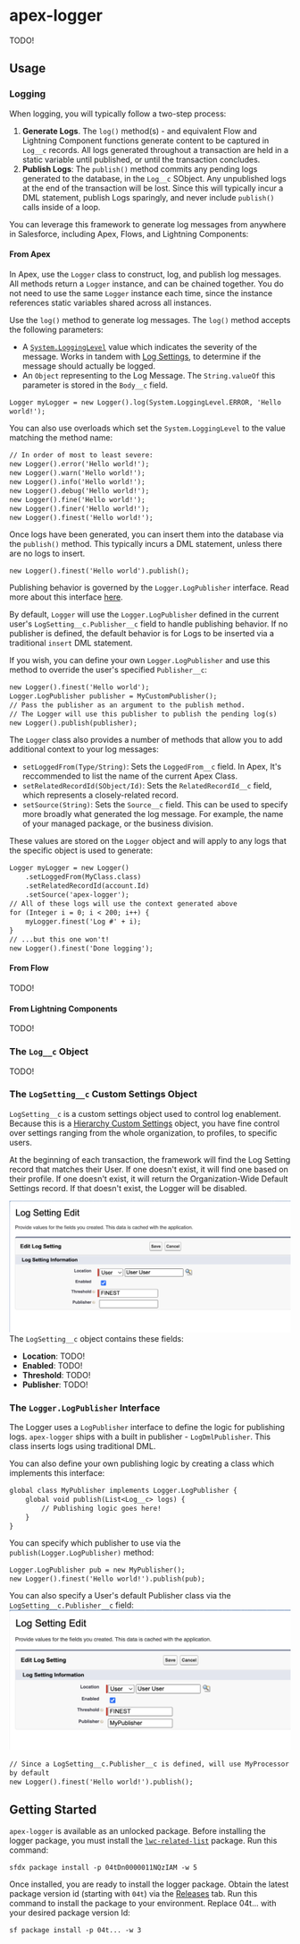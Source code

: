 # apex-logger
TODO!

## Usage
### Logging
When logging, you will typically follow a two-step process:

1. **Generate Logs**. The `log()` method(s) - and equivalent Flow and Lightning Component functions generate content to be captured in `Log__c` records. All logs generated throughout a transaction are held in a static variable until published, or until the transaction concludes. 
2. **Publish Logs**: The `publish()` method commits any pending logs generated to the database, in the `Log__c` SObject. Any unpublished logs at the end of the transaction will be lost. Since this will typically incur a DML statement, publish Logs sparingly, and never include `publish()` calls inside of a loop. 

You can leverage this framework to generate log messages from anywhere in Salesforce, including Apex, Flows, and Lightning Components:

#### From Apex
In Apex, use the `Logger` class to construct, log, and publish log messages. All methods return a `Logger` instance, and can be chained together. You do not need to use the same `Logger` instance each time, since the instance references static variables shared across all instances.

Use the `log()` method to generate log messages. The `log()` method accepts the following parameters:
- A [`System.LoggingLevel`](https://developer.salesforce.com/docs/atlas.en-us.apexref.meta/apexref/apex_enum_System_LoggingLevel.htm) value which indicates the severity of the message. Works in tandem with [Log Settings](#the-logsetting__c-custom-settings-object), to determine if the message should actually be logged.
- An `Object` representing to the Log Message. The `String.valueOf` this parameter is stored in the `Body__c` field. 
```
Logger myLogger = new Logger().log(System.LoggingLevel.ERROR, 'Hello world!');
```

You can also use overloads which set the `System.LoggingLevel` to the value matching the method name:
```
// In order of most to least severe:
new Logger().error('Hello world!');
new Logger().warn('Hello world!');
new Logger().info('Hello world!');
new Logger().debug('Hello world!');
new Logger().fine('Hello world!');
new Logger().finer('Hello world!');
new Logger().finest('Hello world!');
```

Once logs have been generated, you can insert them into the database via the `publish()` method. This typically incurs a DML statement, unless there are no logs to insert.
```
new Logger().finest('Hello world').publish();
```
Publishing behavior is governed by the `Logger.LogPublisher` interface. Read more about this interface [here](#the-loggerlogpublisher-interface).

By default, `Logger` will use the `Logger.LogPublisher` defined in the current user's `LogSetting__c.Publisher__c` field to handle publishing behavior. If no publisher is defined, the default behavior is for Logs to be inserted via a traditional `insert` DML statement. 

If you wish, you can define your own `Logger.LogPublisher` and use this method to override the user's specified `Publisher__c`:
```
new Logger().finest('Hello world');
Logger.LogPublisher publisher = MyCustomPublisher();
// Pass the publisher as an argument to the publish method.
// The Logger will use this publisher to publish the pending log(s)
new Logger().publish(publisher);
``` 
The `Logger` class also provides a number of methods that allow you to add additional context to your log messages:
- `setLoggedFrom(Type/String)`: Sets the `LoggedFrom__c` field. In Apex, It's reccommended to list the name of the current Apex Class.
- `setRelatedRecordId(SObject/Id)`: Sets the `RelatedRecordId__c` field, which represents a closely-related record. 
- `setSource(String)`: Sets the `Source__c` field. This can be used to specify more broadly what generated the log message. For example, the name of your managed package, or the business division. 

These values are stored on the `Logger` object and will apply to any logs that the specific object is used to generate:
```
Logger myLogger = new Logger()
    .setLoggedFrom(MyClass.class)
    .setRelatedRecordId(account.Id)
    .setSource('apex-logger');
// All of these logs will use the context generated above
for (Integer i = 0; i < 200; i++) {
    myLogger.finest('Log #' + i);
}
// ...but this one won't!
new Logger().finest('Done logging');
```

#### From Flow
TODO!

#### From Lightning Components
TODO!

### The `Log__c` Object
TODO!

### The `LogSetting__c` Custom Settings Object
`LogSetting__c` is a custom settings object used to control log enablement. Because this is a [Hierarchy Custom Settings](https://developer.salesforce.com/docs/atlas.en-us.apexcode.meta/apexcode/apex_customsettings.htm) object, you have fine control over settings ranging from the whole organization, to profiles, to specific users. 

At the beginning of each transaction, the framework will find the Log Setting record that matches their User. If one doesn't exist, it will find one based on their profile. If one doesn't exist, it will return the Organization-Wide Default Settings record. If that doesn't exist, the Logger will be disabled.

![The Log Setting Object](media/logsetting.png)
The `LogSetting__c` object contains these fields:
- **Location**: TODO!
- **Enabled**: TODO!
- **Threshold**: TODO!
- **Publisher**: TODO!

### The `Logger.LogPublisher` Interface
The Logger uses a `LogPublisher` interface to define the logic for publishing logs. `apex-logger` ships with a built in publisher - `LogDmlPublisher`. This class inserts logs using traditional DML.

You can also define your own publishing logic by creating a class which implements this interface:
```
global class MyPublisher implements Logger.LogPublisher {
    global void publish(List<Log__c> logs) {
        // Publishing logic goes here!
    }
}
```

You can specify which publisher to use via the `publish(Logger.LogPublisher)` method:
```
Logger.LogPublisher pub = new MyPublisher();
new Logger().finest('Hello world!').publish(pub);
```

You can also specify a User's default Publisher class via the `LogSetting__c.Publisher__c` field:
![Log Setting w/a Custom LogPublisher](media/logpublisher.png)
```
// Since a LogSetting__c.Publisher__c is defined, will use MyProcessor by default
new Logger().finest('Hello world!').publish();
```
## Getting Started

`apex-logger` is available as an unlocked package. Before installing the logger package, you must install the [`lwc-related-list`](https://github.com/jasonsiders/lwc-related-list) package. Run this command:
```
sfdx package install -p 04tDn0000011NQzIAM -w 5
```

Once installed, you are ready to install the logger package. Obtain the latest package version id (starting with `04t`) via the [Releases](https://github.com/jasonsiders/apex-logger/releases/latest) tab. Run this command to install the package to your environment. Replace 04t... with your desired package version Id:
```
sf package install -p 04t... -w 3
```